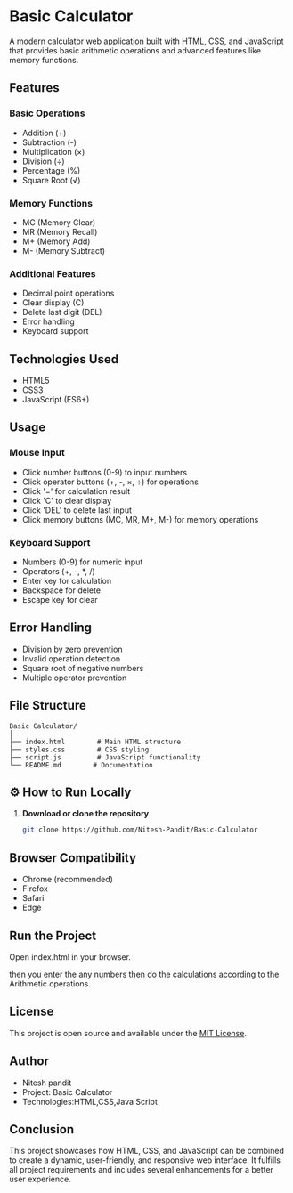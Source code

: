 # Basic Calculator

A modern calculator web application built with HTML, CSS, and JavaScript that provides basic arithmetic operations and advanced features like memory functions.

## Features

### Basic Operations
- Addition (+)
- Subtraction (-)
- Multiplication (×)
- Division (÷)
- Percentage (%)
- Square Root (√)

### Memory Functions
- MC (Memory Clear)
- MR (Memory Recall)
- M+ (Memory Add)
- M- (Memory Subtract)

### Additional Features
- Decimal point operations
- Clear display (C)
- Delete last digit (DEL)
- Error handling
- Keyboard support

## Technologies Used
- HTML5
- CSS3
- JavaScript (ES6+)

## Usage

### Mouse Input
- Click number buttons (0-9) to input numbers
- Click operator buttons (+, -, ×, ÷) for operations
- Click '=' for calculation result
- Click 'C' to clear display
- Click 'DEL' to delete last input
- Click memory buttons (MC, MR, M+, M-) for memory operations

### Keyboard Support
- Numbers (0-9) for numeric input
- Operators (+, -, *, /)
- Enter key for calculation
- Backspace for delete
- Escape key for clear

## Error Handling
- Division by zero prevention
- Invalid operation detection
- Square root of negative numbers
- Multiple operator prevention

## File Structure
```
Basic Calculator/
│
├── index.html        # Main HTML structure
├── styles.css        # CSS styling
├── script.js         # JavaScript functionality
└── README.md        # Documentation
```

## ⚙️ How to Run Locally

1. **Download or clone the repository**
   ```bash
   git clone https://github.com/Nitesh-Pandit/Basic-Calculator

## Browser Compatibility
- Chrome (recommended)
- Firefox
- Safari
- Edge

## Run the Project

Open index.html in your browser.

 then you enter the any numbers then do the calculations according to the Arithmetic operations.
## License
This project is open source and available under the [MIT License](LICENSE).

## Author
- Nitesh pandit
- Project: Basic Calculator
- Technologies:HTML,CSS,Java Script

## Conclusion

This project showcases how HTML, CSS, and JavaScript can be combined to create a dynamic, user-friendly, and responsive web interface.
It fulfills all project requirements and includes several enhancements for a better user experience.
